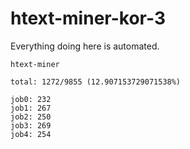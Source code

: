 # htext-miner-kor-3

Everything doing here is automated.

```
htext-miner

total: 1272/9855 (12.907153729071538%)

job0: 232
job1: 267
job2: 250
job3: 269
job4: 254
```